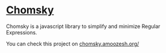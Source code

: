 # [Chomsky](https://oruji.github.io/chomsky/)

Chomsky is a javascript library to simplify and minimize Regular Expressions.

You can check this project on [chomsky.amoozesh.org/](https://chomsky.amoozesh.org/)
